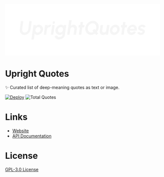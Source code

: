 <p align="center">
    <img src="./media/banner.png">
</p>

# Upright Quotes

✨ Curated list of deep-meaning quotes as text or image.

[![Deploy](https://github.com/zyrouge/upright-quotes/actions/workflows/deploy.yml/badge.svg?branch=main&event=workflow_dispatch)](https://github.com/zyrouge/upright-quotes/actions/workflows/deploy.yml)
![Total Quotes](https://img.shields.io/endpoint?url=https://zyrouge.github.io/upright-quotes/api/badges/count.json&style=flat)

# Links

-   [Website](https://zyrouge.github.io/upright-quotes)
-   [API Documentation](https://github.com/zyrouge/upright-quotes/wiki/API-Documentation)

# License

[GPL-3.0 License](./license)
